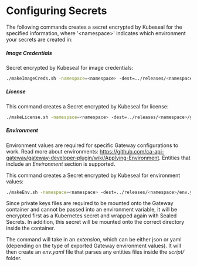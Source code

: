 # Configuring Secrets

The following commands creates a secret encrypted by Kubeseal for the specified information, where '\<namespace\>' indicates which environment your secrets are created in:

##### Image Credentials
Secret encrypted by Kubeseal for image credentials:
```bash
./makeImageCreds.sh -namespace=<namespace> -dest=../releases/<namespace>/image-creds.yaml -password=<password>
```

##### License
This command creates a Secret encrypted by Kubeseal for license:
```bash
./makeLicense.sh -namespace=<namespace> -dest=../releases/<namespace>/gateway-license.yaml -license=<license.xml file>
```

##### Environment
Environment values are required for specific Gateway configurations to work.
Read more about environments: https://github.com/ca-api-gateway/gateway-developer-plugin/wiki/Applying-Environment.
Entities that include an _Environment_ section is supported. 

This command creates a Secret encrypted by Kubeseal for environment values:
```bash
./makeEnv.sh -namespace=<namespace> -dest=../releases/<namespace>/env.yaml -ext=<extension>
```

Since private keys files are required to be mounted onto the Gateway container and cannot be passed into an environment variable, it will be encrypted first as a Kubernetes secret and wrapped again with Sealed Secrets. In addition, this secret will be mounted onto the correct directory inside the container.

The command will take in an _extension_, which can be either json or yaml (depending on the type of exported Gateway environment values). It will then create an _env.yaml_ file that parses any entities files inside the _script/_ folder.
